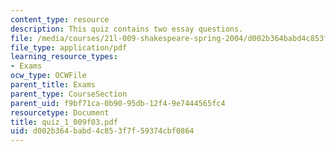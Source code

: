 ```yaml
---
content_type: resource
description: This quiz contains two essay questions.
file: /media/courses/21l-009-shakespeare-spring-2004/d002b364babd4c853f7f59374cbf0864_quiz_1_009f03.pdf
file_type: application/pdf
learning_resource_types:
- Exams
ocw_type: OCWFile
parent_title: Exams
parent_type: CourseSection
parent_uid: f9bf71ca-0b90-95db-12f4-9e7444565fc4
resourcetype: Document
title: quiz_1_009f03.pdf
uid: d002b364-babd-4c85-3f7f-59374cbf0864
---
```

